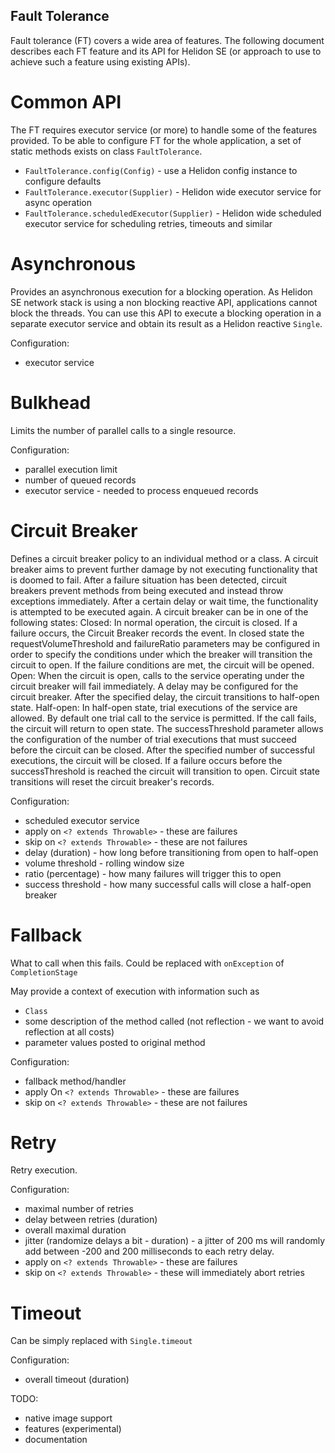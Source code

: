 Fault Tolerance
---

Fault tolerance (FT) covers a wide area of features. The following document
describes each FT feature and its API for Helidon SE (or approach to use to achieve such a feature using
existing APIs).

# Common API
The FT requires executor service (or more) to handle some of the features provided. To be able to
configure FT for the whole application, a set of static methods exists on class `FaultTolerance`.

- `FaultTolerance.config(Config)` - use a Helidon config instance to configure defaults 
- `FaultTolerance.executor(Supplier)` - Helidon wide executor service for async operation
- `FaultTolerance.scheduledExecutor(Supplier)` - Helidon wide scheduled executor service for scheduling retries, 
            timeouts and similar 

# Asynchronous
Provides an asynchronous execution for a blocking operation. As Helidon SE network stack is using a 
non blocking reactive API, applications cannot block the threads. You can use this API to execute a blocking 
operation in a separate executor service and obtain its result as a Helidon reactive `Single`.

Configuration:
- executor service

# Bulkhead
Limits the number of parallel calls to a single resource.

Configuration:
- parallel execution limit
- number of queued records
- executor service - needed to process enqueued records 

# Circuit Breaker
Defines a circuit breaker policy to an individual method or a class.
A circuit breaker aims to prevent further damage by not executing functionality that is doomed to fail. After a failure situation has been detected, circuit breakers prevent methods from being executed and instead throw exceptions immediately. After a certain delay or wait time, the functionality is attempted to be executed again.
A circuit breaker can be in one of the following states:
Closed: In normal operation, the circuit is closed. If a failure occurs, the Circuit Breaker records the event. In closed state the requestVolumeThreshold and failureRatio parameters may be configured in order to specify the conditions under which the breaker will transition the circuit to open. If the failure conditions are met, the circuit will be opened.
Open: When the circuit is open, calls to the service operating under the circuit breaker will fail immediately. A delay may be configured for the circuit breaker. After the specified delay, the circuit transitions to half-open state.
Half-open: In half-open state, trial executions of the service are allowed. By default one trial call to the service is permitted. If the call fails, the circuit will return to open state. The successThreshold parameter allows the configuration of the number of trial executions that must succeed before the circuit can be closed. After the specified number of successful executions, the circuit will be closed. If a failure occurs before the successThreshold is reached the circuit will transition to open.
Circuit state transitions will reset the circuit breaker's records.

Configuration:
- scheduled executor service
- apply on `<? extends Throwable>` - these are failures
- skip on `<? extends Throwable>` - these are not failures
- delay (duration) - how long before transitioning from open to half-open
- volume threshold - rolling window size
- ratio (percentage) - how many failures will trigger this to open
- success threshold - how many successful calls will close a half-open breaker 

# Fallback
What to call when this fails.
Could be replaced with `onException` of `CompletionStage`

May provide a context of execution with information such as 
 - `Class`
 - some description of the method called (not reflection - we want to avoid reflection at all costs)
 - parameter values posted to original method

Configuration:
- fallback method/handler
- apply On `<? extends Throwable>` - these are failures
- skip on `<? extends Throwable>` - these are not failures

# Retry
Retry execution.

Configuration:
- maximal number of retries
- delay between retries (duration)
- overall maximal duration 
- jitter (randomize delays a bit - duration) - a jitter of 200 ms will randomly add between -200 and 200 milliseconds to each retry delay.
- apply on `<? extends Throwable>` - these are failures
- skip on `<? extends Throwable>` - these will immediately abort retries 

# Timeout 
Can be simply replaced with `Single.timeout`

Configuration:
- overall timeout (duration)

TODO:
 - native image support
 - features (experimental)
 - documentation

